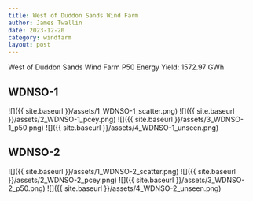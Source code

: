 ```yaml
---
title: West of Duddon Sands Wind Farm
author: James Twallin
date: 2023-12-20
category: windfarm
layout: post
---
```

West of Duddon Sands Wind Farm P50 Energy Yield: 1572.97 GWh

WDNSO-1
-------------
![]({{ site.baseurl }}/assets/1_WDNSO-1_scatter.png)
![]({{ site.baseurl }}/assets/2_WDNSO-1_pcey.png)
![]({{ site.baseurl }}/assets/3_WDNSO-1_p50.png)
![]({{ site.baseurl }}/assets/4_WDNSO-1_unseen.png)

WDNSO-2
-------------
![]({{ site.baseurl }}/assets/1_WDNSO-2_scatter.png)
![]({{ site.baseurl }}/assets/2_WDNSO-2_pcey.png)
![]({{ site.baseurl }}/assets/3_WDNSO-2_p50.png)
![]({{ site.baseurl }}/assets/4_WDNSO-2_unseen.png)

